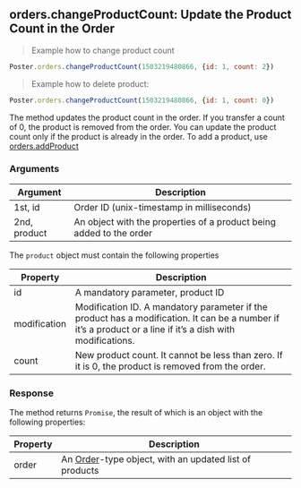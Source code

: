## orders.changeProductCount: Update the Product Count in the Order

> Example how to change product count 

```javascript
Poster.orders.changeProductCount(1503219480866, {id: 1, count: 2})
```

> Example how to delete product:

```javascript
Poster.orders.changeProductCount(1503219480866, {id: 1, count: 0})
```

The method updates the product count in the order. If you transfer a count of 0, the product is removed from the order. You can update the product count only if the product is already in the order. To add a product, use [orders.addProduct](/en/docs/v3/pos/orders/orders-addProduct)

### Arguments

Argument | Description
-------- | -----------
1st, id | Order ID (unix-timestamp in milliseconds)
2nd, product | An object with the properties of a product being added to the order

The `product` object must contain the following properties

Property | Description
-------- | -----------
id | A mandatory parameter, product ID
modification | Modification ID. A mandatory parameter if the product has a modification. It can be a number if it’s a product or a line if it’s a dish with modifications.
count | New product count. It cannot be less than zero. If it is 0, the product is removed from the order.

### Response

The method returns `Promise`, the result of which is an object with the following properties:

Property | Description
-------- | -----------
order | An [Order](/en/docs/v3/pos/types/order)-type object, with an updated list of products

